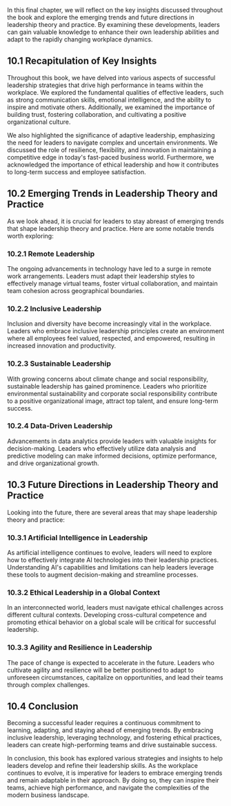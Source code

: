 
In this final chapter, we will reflect on the key insights discussed throughout the book and explore the emerging trends and future directions in leadership theory and practice. By examining these developments, leaders can gain valuable knowledge to enhance their own leadership abilities and adapt to the rapidly changing workplace dynamics.

10.1 Recapitulation of Key Insights
-----------------------------------

Throughout this book, we have delved into various aspects of successful leadership strategies that drive high performance in teams within the workplace. We explored the fundamental qualities of effective leaders, such as strong communication skills, emotional intelligence, and the ability to inspire and motivate others. Additionally, we examined the importance of building trust, fostering collaboration, and cultivating a positive organizational culture.

We also highlighted the significance of adaptive leadership, emphasizing the need for leaders to navigate complex and uncertain environments. We discussed the role of resilience, flexibility, and innovation in maintaining a competitive edge in today's fast-paced business world. Furthermore, we acknowledged the importance of ethical leadership and how it contributes to long-term success and employee satisfaction.

10.2 Emerging Trends in Leadership Theory and Practice
------------------------------------------------------

As we look ahead, it is crucial for leaders to stay abreast of emerging trends that shape leadership theory and practice. Here are some notable trends worth exploring:

### 10.2.1 Remote Leadership

The ongoing advancements in technology have led to a surge in remote work arrangements. Leaders must adapt their leadership styles to effectively manage virtual teams, foster virtual collaboration, and maintain team cohesion across geographical boundaries.

### 10.2.2 Inclusive Leadership

Inclusion and diversity have become increasingly vital in the workplace. Leaders who embrace inclusive leadership principles create an environment where all employees feel valued, respected, and empowered, resulting in increased innovation and productivity.

### 10.2.3 Sustainable Leadership

With growing concerns about climate change and social responsibility, sustainable leadership has gained prominence. Leaders who prioritize environmental sustainability and corporate social responsibility contribute to a positive organizational image, attract top talent, and ensure long-term success.

### 10.2.4 Data-Driven Leadership

Advancements in data analytics provide leaders with valuable insights for decision-making. Leaders who effectively utilize data analysis and predictive modeling can make informed decisions, optimize performance, and drive organizational growth.

10.3 Future Directions in Leadership Theory and Practice
--------------------------------------------------------

Looking into the future, there are several areas that may shape leadership theory and practice:

### 10.3.1 Artificial Intelligence in Leadership

As artificial intelligence continues to evolve, leaders will need to explore how to effectively integrate AI technologies into their leadership practices. Understanding AI's capabilities and limitations can help leaders leverage these tools to augment decision-making and streamline processes.

### 10.3.2 Ethical Leadership in a Global Context

In an interconnected world, leaders must navigate ethical challenges across different cultural contexts. Developing cross-cultural competence and promoting ethical behavior on a global scale will be critical for successful leadership.

### 10.3.3 Agility and Resilience in Leadership

The pace of change is expected to accelerate in the future. Leaders who cultivate agility and resilience will be better positioned to adapt to unforeseen circumstances, capitalize on opportunities, and lead their teams through complex challenges.

10.4 Conclusion
---------------

Becoming a successful leader requires a continuous commitment to learning, adapting, and staying ahead of emerging trends. By embracing inclusive leadership, leveraging technology, and fostering ethical practices, leaders can create high-performing teams and drive sustainable success.

In conclusion, this book has explored various strategies and insights to help leaders develop and refine their leadership skills. As the workplace continues to evolve, it is imperative for leaders to embrace emerging trends and remain adaptable in their approach. By doing so, they can inspire their teams, achieve high performance, and navigate the complexities of the modern business landscape.
